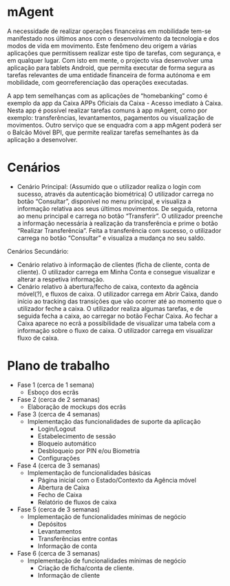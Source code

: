 # mAgent
A necessidade de realizar operações financeiras em mobilidade tem-se manifestado nos últimos anos com o desenvolvimento da tecnologia e dos modos de vida em movimento. Este fenômeno deu origem a várias aplicações que permitissem realizar este tipo de tarefas, com segurança, e em qualquer lugar.
Com isto em mente, o projecto visa desenvolver uma aplicação para tablets Android, que permita executar de forma segura as tarefas relevantes de uma entidade financeira de forma autónoma e em mobilidade, com georreferenciação das operações executadas.

A app tem semelhanças com as aplicações de “homebanking” como é exemplo da app da Caixa APPs Oficiais da Caixa - Acesso imediato à Caixa. Nesta app é possível realizar tarefas comuns à app mAgent, como por exemplo: transferências, levantamentos, pagamentos ou visualização de movimentos. Outro serviço que se enquadra com a app mAgent poderá ser o Balcão Móvel BPI, que permite realizar tarefas semelhantes às da aplicação a desenvolver.

# Cenários
- Cenário Principal: (Assumido que o utilizador realiza o login com sucesso, através da autenticação biométrica) O utilizador carrega no botão “Consultar”, disponível no menu principal, e visualiza a informação relativa aos seus últimos movimentos. De seguida, retorna ao menu principal e carrega no botão “Transferir”. O utilizador preenche a informação necessária à realização da transferência e prime o botão “Realizar Transferência”. Feita a transferência com sucesso, o utilizador carrega no botão “Consultar” e visualiza a mudança no seu saldo. 

Cenários Secundário: 
- Cenário relativo à informação de clientes (ficha de cliente, conta de cliente). O utilizador carrega em Minha Conta e consegue visualizar e alterar a respetiva informação.  
- Cenário relativo à abertura/fecho de caixa, contexto da agência móvel(?), e fluxos de caixa. O utilizador carrega em Abrir Caixa, dando início ao tracking das transições que vão ocorrer até ao momento que o utilizador feche a caixa. O utilizador realiza algumas tarefas, e de seguida fecha a caixa, ao carregar no botão Fechar Caixa. Ao fechar a Caixa aparece no ecrã a possibilidade de visualizar uma tabela com a informação sobre o fluxo de caixa. O utilizador carrega em visualizar fluxo de caixa.

# Plano de trabalho
- Fase 1 (cerca de 1 semana)
  - Esboço dos ecrãs
- Fase 2 (cerca de 2 semanas)
  - Elaboração de mockups dos ecrãs
- Fase 3 (cerca de 4 semanas)
  - Implementação das funcionalidades de suporte da aplicação
    - Login/Logout
    - Estabelecimento de sessão
    - Bloqueio automático
    - Desbloqueio por PIN e/ou Biometria
    - Configurações
- Fase 4 (cerca de 3 semanas)
  - Implementação de funcionalidades básicas
    - Página inicial com o Estado/Contexto da Agência móvel
    - Abertura de Caixa
    - Fecho de Caixa
    - Relatório de fluxos de caixa
- Fase 5 (cerca de 3 semanas)
  - Implementação de funcionalidades mínimas de negócio
    - Depósitos
    - Levantamentos
    - Transferências entre contas
    - Informação de conta
- Fase 6 (cerca de 3 semanas)
  - Implementação de funcionalidades mínimas de negócio
    - Criação de ficha/conta de cliente.
    - Informação de cliente

